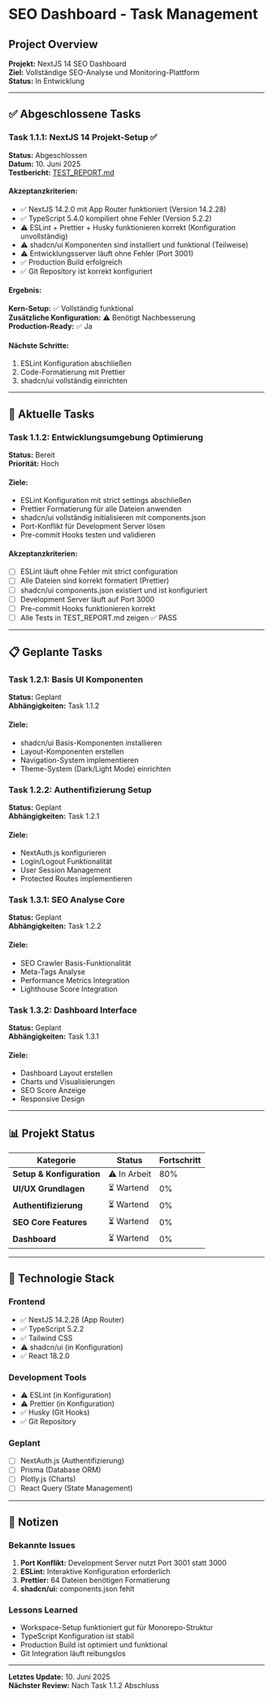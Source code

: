 # SEO Dashboard - Task Management

## Project Overview
**Projekt:** NextJS 14 SEO Dashboard  
**Ziel:** Vollständige SEO-Analyse und Monitoring-Plattform  
**Status:** In Entwicklung  

---

## ✅ Abgeschlossene Tasks

### Task 1.1.1: NextJS 14 Projekt-Setup ✅
**Status:** Abgeschlossen  
**Datum:** 10. Juni 2025  
**Testbericht:** [TEST_REPORT.md](./TEST_REPORT.md)

#### Akzeptanzkriterien:
- ✅ NextJS 14.2.0 mit App Router funktioniert (Version 14.2.28)
- ✅ TypeScript 5.4.0 kompiliert ohne Fehler (Version 5.2.2)
- ⚠️ ESLint + Prettier + Husky funktionieren korrekt (Konfiguration unvollständig)
- ⚠️ shadcn/ui Komponenten sind installiert und funktional (Teilweise)
- ⚠️ Entwicklungsserver läuft ohne Fehler (Port 3001)
- ✅ Production Build erfolgreich
- ✅ Git Repository ist korrekt konfiguriert

#### Ergebnis:
**Kern-Setup:** ✅ Vollständig funktional  
**Zusätzliche Konfiguration:** ⚠️ Benötigt Nachbesserung  
**Production-Ready:** ✅ Ja  

#### Nächste Schritte:
1. ESLint Konfiguration abschließen
2. Code-Formatierung mit Prettier
3. shadcn/ui vollständig einrichten

---

## 🔄 Aktuelle Tasks

### Task 1.1.2: Entwicklungsumgebung Optimierung
**Status:** Bereit  
**Priorität:** Hoch  

#### Ziele:
- ESLint Konfiguration mit strict settings abschließen
- Prettier Formatierung für alle Dateien anwenden
- shadcn/ui vollständig initialisieren mit components.json
- Port-Konflikt für Development Server lösen
- Pre-commit Hooks testen und validieren

#### Akzeptanzkriterien:
- [ ] ESLint läuft ohne Fehler mit strict configuration
- [ ] Alle Dateien sind korrekt formatiert (Prettier)
- [ ] shadcn/ui components.json existiert und ist konfiguriert
- [ ] Development Server läuft auf Port 3000
- [ ] Pre-commit Hooks funktionieren korrekt
- [ ] Alle Tests in TEST_REPORT.md zeigen ✅ PASS

---

## 📋 Geplante Tasks

### Task 1.2.1: Basis UI Komponenten
**Status:** Geplant  
**Abhängigkeiten:** Task 1.1.2  

#### Ziele:
- shadcn/ui Basis-Komponenten installieren
- Layout-Komponenten erstellen
- Navigation-System implementieren
- Theme-System (Dark/Light Mode) einrichten

### Task 1.2.2: Authentifizierung Setup
**Status:** Geplant  
**Abhängigkeiten:** Task 1.2.1  

#### Ziele:
- NextAuth.js konfigurieren
- Login/Logout Funktionalität
- User Session Management
- Protected Routes implementieren

### Task 1.3.1: SEO Analyse Core
**Status:** Geplant  
**Abhängigkeiten:** Task 1.2.2  

#### Ziele:
- SEO Crawler Basis-Funktionalität
- Meta-Tags Analyse
- Performance Metrics Integration
- Lighthouse Score Integration

### Task 1.3.2: Dashboard Interface
**Status:** Geplant  
**Abhängigkeiten:** Task 1.3.1  

#### Ziele:
- Dashboard Layout erstellen
- Charts und Visualisierungen
- SEO Score Anzeige
- Responsive Design

---

## 📊 Projekt Status

| Kategorie | Status | Fortschritt |
|-----------|--------|-------------|
| **Setup & Konfiguration** | ⚠️ In Arbeit | 80% |
| **UI/UX Grundlagen** | ⏳ Wartend | 0% |
| **Authentifizierung** | ⏳ Wartend | 0% |
| **SEO Core Features** | ⏳ Wartend | 0% |
| **Dashboard** | ⏳ Wartend | 0% |

---

## 🔧 Technologie Stack

### Frontend
- ✅ NextJS 14.2.28 (App Router)
- ✅ TypeScript 5.2.2
- ✅ Tailwind CSS
- ⚠️ shadcn/ui (in Konfiguration)
- ✅ React 18.2.0

### Development Tools
- ⚠️ ESLint (in Konfiguration)
- ⚠️ Prettier (in Konfiguration)
- ✅ Husky (Git Hooks)
- ✅ Git Repository

### Geplant
- [ ] NextAuth.js (Authentifizierung)
- [ ] Prisma (Database ORM)
- [ ] Plotly.js (Charts)
- [ ] React Query (State Management)

---

## 📝 Notizen

### Bekannte Issues
1. **Port Konflikt:** Development Server nutzt Port 3001 statt 3000
2. **ESLint:** Interaktive Konfiguration erforderlich
3. **Prettier:** 64 Dateien benötigen Formatierung
4. **shadcn/ui:** components.json fehlt

### Lessons Learned
- Workspace-Setup funktioniert gut für Monorepo-Struktur
- TypeScript Konfiguration ist stabil
- Production Build ist optimiert und funktional
- Git Integration läuft reibungslos

---

**Letztes Update:** 10. Juni 2025  
**Nächster Review:** Nach Task 1.1.2 Abschluss
